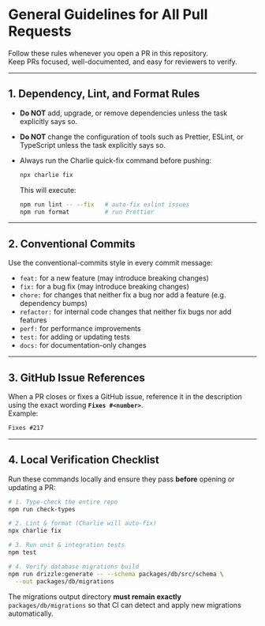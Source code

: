 # General Guidelines for All Pull Requests

Follow these rules whenever you open a PR in this repository.  
Keep PRs focused, well-documented, and easy for reviewers to verify.

---

## 1. Dependency, Lint, and Format Rules

- **Do NOT** add, upgrade, or remove dependencies unless the task explicitly says so.
- **Do NOT** change the configuration of tools such as Prettier, ESLint, or TypeScript unless the task explicitly says so.
- Always run the Charlie quick-fix command before pushing:

  ```bash
  npx charlie fix
  ```

  This will execute:

  ```bash
  npm run lint -- --fix   # auto-fix eslint issues
  npm run format          # run Prettier
  ```

---

## 2. Conventional Commits

Use the conventional-commits style in every commit message:

- `feat:` for a new feature (may introduce breaking changes)
- `fix:` for a bug fix (may introduce breaking changes)
- `chore:` for changes that neither fix a bug nor add a feature (e.g. dependency bumps)
- `refactor:` for internal code changes that neither fix bugs nor add features
- `perf:` for performance improvements
- `test:` for adding or updating tests
- `docs:` for documentation-only changes

---

## 3. GitHub Issue References

When a PR closes or fixes a GitHub issue, reference it in the description using the exact wording **`Fixes #<number>`**.  
Example:

```md
Fixes #217
```

---

## 4. Local Verification Checklist

Run these commands locally and ensure they pass **before** opening or updating a PR:

```bash
# 1. Type-check the entire repo
npm run check-types

# 2. Lint & format (Charlie will auto-fix)
npx charlie fix

# 3. Run unit & integration tests
npm test

# 4. Verify database migrations build
npm run drizzle:generate -- --schema packages/db/src/schema \
  --out packages/db/migrations
```

The migrations output directory **must remain exactly**  
`packages/db/migrations` so that CI can detect and apply new migrations automatically.
